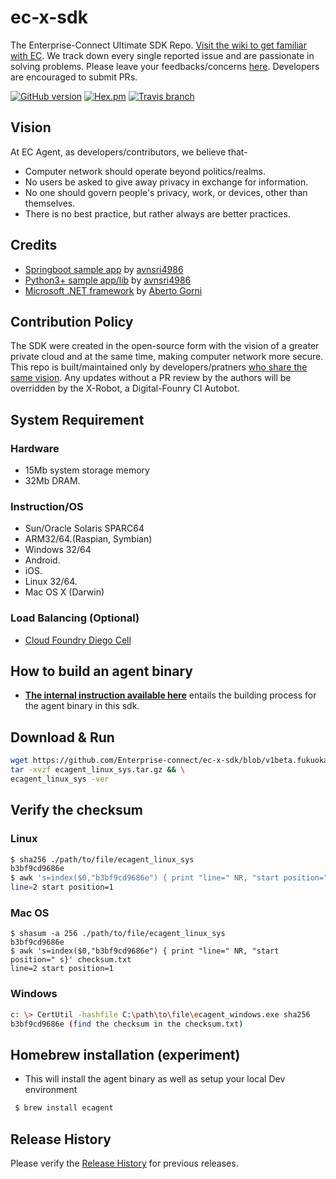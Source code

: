 # ec-x-sdk
The Enterprise-Connect Ultimate SDK Repo. [Visit the wiki to get familiar with EC](https://github.com/Enterprise-connect/ec-sdk/wiki). We track down every single reported issue and are passionate in solving problems. Please leave your feedbacks/concerns [here](https://github.com/Enterprise-connect/ec-sdk/issues). Developers are encouraged to submit PRs.

[![GitHub version](https://badge.fury.io/gh/Enterprise-connect%2Fec-sdk.svg)](https://badge.fury.io/gh/Enterprise-connect%2Fec-sdk)
[![Hex.pm](https://img.shields.io/hexpm/l/plug.svg)](https://github.com/Enterprise-connect/ec-sdk)
[![Travis branch](https://img.shields.io/travis/rust-lang/rust/master.svg)](https://travis-ci.org/)
## Vision
At EC Agent, as developers/contributors, we believe that-
 * Computer network should operate beyond politics/realms.
 * No users be asked to give away privacy in exchange for information.
 * No one should govern people's privacy, work, or devices, other than themselves.
 * There is no best practice, but rather always are better practices.
## Credits
- [Springboot sample app](https://github.com/Enterprise-connect/ec-springboot-II/tree/master) by [avnsri4986](https://github.com/avnsri4986)
- [Python3+ sample app/lib](https://github.com/Enterprise-connect/ec-python3) by [avnsri4986](https://github.com/avnsri4986)
- [Microsoft .NET framework](https://github.com/Enterprise-connect/ec-dotnet-sample-I) by [Aberto Gorni](https://github.com/gorniAbertoGeDigital)
## Contribution Policy
The SDK were created in the open-source form with the vision of a greater private cloud and at the same time, making computer network more secure. This repo is built/maintained only by developers/pratners [who share the same vision](https://github.com/Enterprise-connect/ec-x-sdk/blob/v1beta/README.md#vision). Any updates without a PR review by the authors will be overridden by the X-Robot, a Digital-Founry CI Autobot.

## System Requirement
### Hardware
- 15Mb system storage memory
- 32Mb DRAM.

### Instruction/OS
- Sun/Oracle Solaris SPARC64
- ARM32/64.(Raspian, Symbian)
-  Windows 32/64
- Android.
- iOS.
- Linux 32/64.
- Mac OS X (Darwin)

### Load Balancing (Optional)
- [Cloud Foundry Diego Cell](https://docs.cloudfoundry.org/concepts/diego/diego-architecture.html)

## How to build an agent binary
- **[The internal instruction available here](https://github.build.ge.com/Enterprise-Connect/ec-agent)** entails the building process for the agent binary in this sdk.

## Download & Run
```bash
wget https://github.com/Enterprise-connect/ec-x-sdk/blob/v1beta.fukuoka.1665/dist/ecagent_linux_sys.tar.gz && \
tar -xvzf ecagent_linux_sys.tar.gz && \
ecagent_linux_sys -ver
```

## Verify the checksum
### Linux
```bash
$ sha256 ./path/to/file/ecagent_linux_sys
b3bf9cd9686e
$ awk 's=index($0,"b3bf9cd9686e") { print "line=" NR, "start position=" s}' checksum.txt 
line=2 start position=1
```
### Mac OS
```
$ shasum -a 256 ./path/to/file/ecagent_linux_sys
b3bf9cd9686e
$ awk 's=index($0,"b3bf9cd9686e") { print "line=" NR, "start position=" s}' checksum.txt 
line=2 start position=1
```
### Windows
```bash
c: \> CertUtil -hashfile C:\path\to\file\ecagent_windows.exe sha256
b3bf9cd9686e (find the checksum in the checksum.txt)
```
## Homebrew installation (experiment)
- This will install the agent binary as well as setup your local Dev environment
```bash
 $ brew install ecagent
 ```

## Release History
Please verify the [Release History](https://github.com/Enterprise-connect/ec-sdk/releases) for previous releases.
